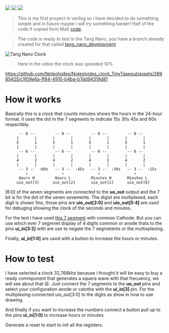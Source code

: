 ![](../../workflows/gds/badge.svg) ![](../../workflows/docs/badge.svg) ![](../../workflows/test/badge.svg)
>This is my first proyect in verilog so i have decided to do something simple and in future maybe i will try something harder! Half of the code if copied form Matt [code](https://github.com/mattvenn/tt04-vga-clock/blob/main/src/vga_clock.v).

>The code is ready to test in the Tang Nano, you have a branch already created for that called [tang_nano_development](https://github.com/Noteolvides/Noteolvides_clock_TinyTapeout/tree/tang_nano_development)

![Tang Nano Clock](https://github.com/Noteolvides/Noteolvides_clock_TinyTapeout/assets/28985425/04811332-4ded-41cd-818d-212c6237f6e6)


>Here in the video the clock was speeded 10%

https://github.com/Noteolvides/Noteolvides_clock_TinyTapeout/assets/28985425/c1f09e6a-ff84-4910-b4ba-b7dd94319d81


# How it works
Basically this is a clock that counts minutes shows the hours in the 24-hour format, it uses the dot in the 7 segments to indicate 15s 30s 45s and 60s respectibly.

```
      -- 0 --         -- 0 --         -- 0 --         -- 0 --   
     |       |       |       |       |       |       |       |  
     5       1       5       1       5       1       5       1  
     |       |       |       |       |       |       |       |  
      -- 6 --         -- 6 --         -- 6 --         -- 6 --   
     |       |       |       |       |       |       |       |  
     4       2       4       2       4       2       4       2  
     |       |       |       |       |       |       |       |  
      -- 3 --  :60s   -- 3 --  :45s   -- 3 --  :30s   -- 3 --  :15s
         ↑               ↑               ↑               ↑    
      Hours H         Hours L         Minutes H       Minutes L
     uio_out[3]      uio_out[2]       uio_out[1]      uio_out[0]     
```

[6:0] of the seven segments are connected to the **uo_out** output and the 7 bit is for the dot of the seven sevements.
The digist are multiplexed, each digit is shown 1ms, those pins are **uio_out[3:0]** and **uio_out[5:4]** are used for debuging showing the clock of the seconds and minutes.

For the test i have used [this 7 segment](https://www.tme.eu/es/details/kw4-804cgb/7-segment-led-displays/luckylight/?utm_campaign=compare-2019-08&utm_medium=cpc&utm_source=findchips.com) with common Cathode. But you can use which ever 7 segmnet display of 4 digits common or anode thats to the pins **ui_in[3:2]** with are use to negate the 7 segmetents or the multixplexing. 

Finally, **ui_in[1:0]** are used with a button to increase the hours or minutes.


# How to test 
I have selected a clock 32,768khz because i thought it will be easy to buy a ready commponent that generates a squera wave with that frecuency, we will see about that :stuck_out_tongue_closed_eyes:.
Just connect the 7 segments to the **uo_out** pins and select your configuration anode or catothe with the **ui_in[3]** pin.
For the multiplexing connected uio_out[3:0] to the digits as show in how to use drawing.

And finally if you want to increase the numbers connect a button pull up to the pins **ui_in[1:0]** to increase hours or minutes.

Generate a reset to start to init all the registers.
